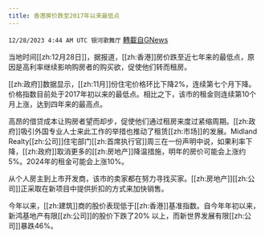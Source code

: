 ```yaml
---
title: 香港房价跌至2017年以来最低点
---
```

`12/28/2023 4:44 AM UTC 银河歌舞厅` [轉載自GNews](https://gnews.org/articles/2159242)

当地时间[[zh:12月28日]]，据报道，[[zh:香港]]房价跌至近七年来的最低点，原因是高利率继续影响购房者的购买欲，促使他们转而租房。

[[zh:政府]]数据显示，[[zh:11月]]份住宅价格环比下降2%，连续第七个月下降。价格指数目前处于2017年初以来的最低点。相比之下，该市的租金则连续第10个月上涨，达到四年来的最高点。

高昂的借贷成本让购房者望而却步，促使他们通过租房来度过紧缩周期。[[zh:政府]]吸引外国专业人士来此工作的举措也推动了租赁[[zh:市场]]的发展。Midland Realty[[zh:公司]]住宅部门[[zh:首席执行官]]周三在一份声明中说，如果利率下降，[[zh:政府]]取消更多的[[zh:房地产]]降温措施，明年的房价可能会上涨约5%。2024年的租金可能会上涨10%。

从个人房主到上市开发商，该市的卖家都在努力寻找买家。[[zh:房地产]][[zh:公司]]正采取在新项目中提供折扣的方式来加快销售。

今年以来，[[zh:建筑]]商的股价表现低于[[zh:香港]]基准指数。自今年年初以来，新鸿基地产有限[[zh:公司]]的股价下跌了20% 以上，而新世界发展有限[[zh:公司]]暴跌46%。
